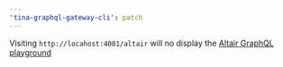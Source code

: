 ```yaml
---
'tina-graphql-gateway-cli': patch
---
```


Visiting `http://locahost:4001/altair` will no display the [Altair GraphQL playground](https://github.com/imolorhe/altair)

